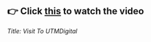 ## 👉 Click [this](https://drive.google.com/file/d/1lzgsRV7pNt5iDBFuC1pzqf6I-4sCaKSC/view?usp=sharing) to watch the video
_Title: Visit To UTMDigital_

